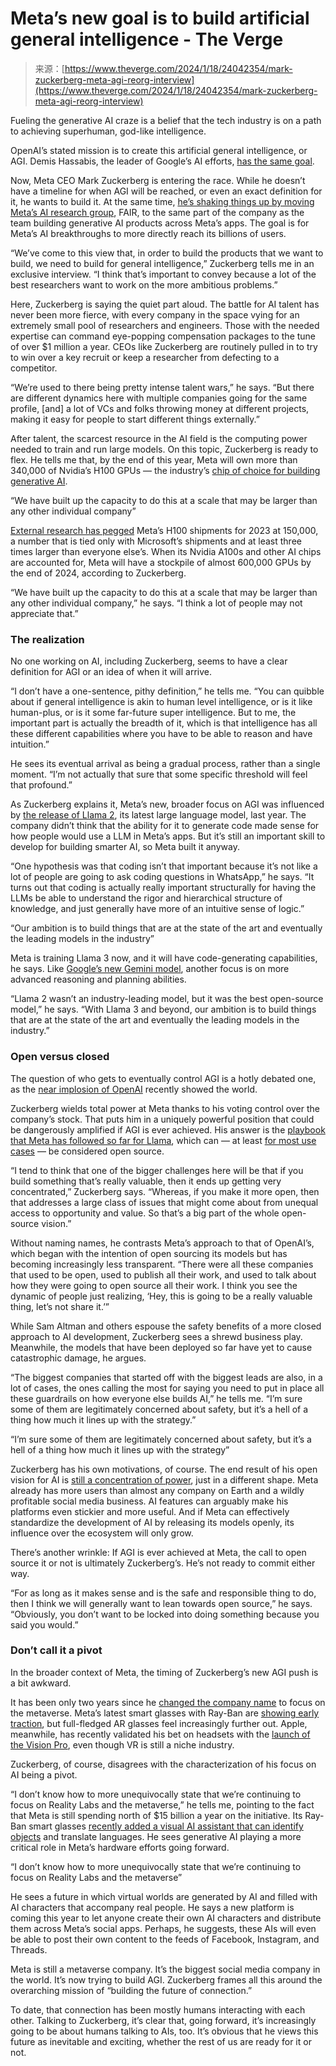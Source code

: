 <!--yml
category: 未分类
date: 2024-05-27 14:53:41
-->

# Meta’s new goal is to build artificial general intelligence - The Verge

> 来源：[https://www.theverge.com/2024/1/18/24042354/mark-zuckerberg-meta-agi-reorg-interview](https://www.theverge.com/2024/1/18/24042354/mark-zuckerberg-meta-agi-reorg-interview)

Fueling the generative AI craze is a belief that the tech industry is on a path to achieving superhuman, god-like intelligence.

OpenAI’s stated mission is to create this artificial general intelligence, or AGI. Demis Hassabis, the leader of Google’s AI efforts, [has the same goal](/23778745/demis-hassabis-google-deepmind-ai-alphafold-risks).

Now, Meta CEO Mark Zuckerberg is entering the race. While he doesn’t have a timeline for when AGI will be reached, or even an exact definition for it, he wants to build it. At the same time, [he’s shaking things up by moving Meta’s AI research group](/e/23807588), FAIR, to the same part of the company as the team building generative AI products across Meta’s apps. The goal is for Meta’s AI breakthroughs to more directly reach its billions of users.

“We’ve come to this view that, in order to build the products that we want to build, we need to build for general intelligence,” Zuckerberg tells me in an exclusive interview. “I think that’s important to convey because a lot of the best researchers want to work on the more ambitious problems.”

Here, Zuckerberg is saying the quiet part aloud. The battle for AI talent has never been more fierce, with every company in the space vying for an extremely small pool of researchers and engineers. Those with the needed expertise can command eye-popping compensation packages to the tune of over $1 million a year. CEOs like Zuckerberg are routinely pulled in to try to win over a key recruit or keep a researcher from defecting to a competitor.

“We’re used to there being pretty intense talent wars,” he says. “But there are different dynamics here with multiple companies going for the same profile, [and] a lot of VCs and folks throwing money at different projects, making it easy for people to start different things externally.”

After talent, the scarcest resource in the AI field is the computing power needed to train and run large models. On this topic, Zuckerberg is ready to flex. He tells me that, by the end of this year, Meta will own more than 340,000 of Nvidia’s H100 GPUs — the industry’s [chip of choice for building generative AI](/2023/8/11/23828874/inside-the-hunt-for-ai-chips-command-line).

“We have built up the capacity to do this at a scale that may be larger than any other individual company”

[External research has pegged](/2023/12/4/23987953/the-gpu-haves-and-have-nots) Meta’s H100 shipments for 2023 at 150,000, a number that is tied only with Microsoft’s shipments and at least three times larger than everyone else’s. When its Nvidia A100s and other AI chips are accounted for, Meta will have a stockpile of almost 600,000 GPUs by the end of 2024, according to Zuckerberg.

“We have built up the capacity to do this at a scale that may be larger than any other individual company,” he says. “I think a lot of people may not appreciate that.”

### The realization

No one working on AI, including Zuckerberg, seems to have a clear definition for AGI or an idea of when it will arrive.

“I don’t have a one-sentence, pithy definition,” he tells me. “You can quibble about if general intelligence is akin to human level intelligence, or is it like human-plus, or is it some far-future super intelligence. But to me, the important part is actually the breadth of it, which is that intelligence has all these different capabilities where you have to be able to reason and have intuition.”

He sees its eventual arrival as being a gradual process, rather than a single moment. “I’m not actually that sure that some specific threshold will feel that profound.”

As Zuckerberg explains it, Meta’s new, broader focus on AGI was influenced by [the release of Llama 2](/2023/7/21/23803234/the-biggest-ai-release-since-chatgpt), its latest large language model, last year. The company didn’t think that the ability for it to generate code made sense for how people would use a LLM in Meta’s apps. But it’s still an important skill to develop for building smarter AI, so Meta built it anyway.

“One hypothesis was that coding isn’t that important because it’s not like a lot of people are going to ask coding questions in WhatsApp,” he says. “It turns out that coding is actually really important structurally for having the LLMs be able to understand the rigor and hierarchical structure of knowledge, and just generally have more of an intuitive sense of logic.”

“Our ambition is to build things that are at the state of the art and eventually the leading models in the industry”

Meta is training Llama 3 now, and it will have code-generating capabilities, he says. Like [Google’s new Gemini model](/2023/12/6/23990466/google-gemini-llm-ai-model), another focus is on more advanced reasoning and planning abilities.

“Llama 2 wasn’t an industry-leading model, but it was the best open-source model,” he says. “With Llama 3 and beyond, our ambition is to build things that are at the state of the art and eventually the leading models in the industry.”

### Open versus closed

The question of who gets to eventually control AGI is a hotly debated one, as the [near implosion of OpenAI](/23966325/openai-sam-altman-fired-turmoil-chatgpt) recently showed the world.

Zuckerberg wields total power at Meta thanks to his voting control over the company’s stock. That puts him in a uniquely powerful position that could be dangerously amplified if AGI is ever achieved. His answer is the [playbook that Meta has followed so far for Llama](/2023/7/18/23799025/meta-ai-llama-2-open-source-microsoft), which can — at least [for most use cases](/2023/10/30/23935587/meta-generative-ai-models-open-source) — be considered open source.

“I tend to think that one of the bigger challenges here will be that if you build something that’s really valuable, then it ends up getting very concentrated,” Zuckerberg says. “Whereas, if you make it more open, then that addresses a large class of issues that might come about from unequal access to opportunity and value. So that’s a big part of the whole open-source vision.”

Without naming names, he contrasts Meta’s approach to that of OpenAI’s, which began with the intention of open sourcing its models but has becoming increasingly less transparent. “There were all these companies that used to be open, used to publish all their work, and used to talk about how they were going to open source all their work. I think you see the dynamic of people just realizing, ‘Hey, this is going to be a really valuable thing, let’s not share it.’”

While Sam Altman and others espouse the safety benefits of a more closed approach to AI development, Zuckerberg sees a shrewd business play. Meanwhile, the models that have been deployed so far have yet to cause catastrophic damage, he argues.

“The biggest companies that started off with the biggest leads are also, in a lot of cases, the ones calling the most for saying you need to put in place all these guardrails on how everyone else builds AI,” he tells me. “I’m sure some of them are legitimately concerned about safety, but it’s a hell of a thing how much it lines up with the strategy.”

“I’m sure some of them are legitimately concerned about safety, but it’s a hell of a thing how much it lines up with the strategy”

Zuckerberg has his own motivations, of course. The end result of his open vision for AI is [still a concentration of power](https://papers.ssrn.com/sol3/papers.cfm?abstract_id=4543807), just in a different shape. Meta already has more users than almost any company on Earth and a wildly profitable social media business. AI features can arguably make his platforms even stickier and more useful. And if Meta can effectively standardize the development of AI by releasing its models openly, its influence over the ecosystem will only grow.

There’s another wrinkle: If AGI is ever achieved at Meta, the call to open source it or not is ultimately Zuckerberg’s. He’s not ready to commit either way.

“For as long as it makes sense and is the safe and responsible thing to do, then I think we will generally want to lean towards open source,” he says. “Obviously, you don’t want to be locked into doing something because you said you would.”

### Don’t call it a pivot

In the broader context of Meta, the timing of Zuckerberg’s new AGI push is a bit awkward.

It has been only two years since he [changed the company name](/22749919/mark-zuckerberg-facebook-meta-company-rebrand) to focus on the metaverse. Meta’s latest smart glasses with Ray-Ban are [showing early traction](/23922425/ray-ban-meta-smart-glasses-review), but full-fledged AR glasses feel increasingly further out. Apple, meanwhile, has recently validated his bet on headsets with the [launch of the Vision Pro](/2024/1/8/24001858/apple-vision-pro-release-date-availability-price), even though VR is still a niche industry.

Zuckerberg, of course, disagrees with the characterization of his focus on AI being a pivot.

“I don’t know how to more unequivocally state that we’re continuing to focus on Reality Labs and the metaverse,” he tells me, pointing to the fact that Meta is still spending north of $15 billion a year on the initiative. Its Ray-Ban smart glasses [recently added a visual AI assistant that can identify objects](/2023/12/12/23998780/ray-ban-smart-glasses-hey-meta-multimodal-ai-features) and translate languages. He sees generative AI playing a more critical role in Meta’s hardware efforts going forward.

“I don’t know how to more unequivocally state that we’re continuing to focus on Reality Labs and the metaverse”

He sees a future in which virtual worlds are generated by AI and filled with AI characters that accompany real people. He says a new platform is coming this year to let anyone create their own AI characters and distribute them across Meta’s social apps. Perhaps, he suggests, these AIs will even be able to post their own content to the feeds of Facebook, Instagram, and Threads.

Meta is still a metaverse company. It’s the biggest social media company in the world. It’s now trying to build AGI. Zuckerberg frames all this around the overarching mission of “building the future of connection.”

To date, that connection has been mostly humans interacting with each other. Talking to Zuckerberg, it’s clear that, going forward, it’s increasingly going to be about humans talking to AIs, too. It’s obvious that he views this future as inevitable and exciting, whether the rest of us are ready for it or not.